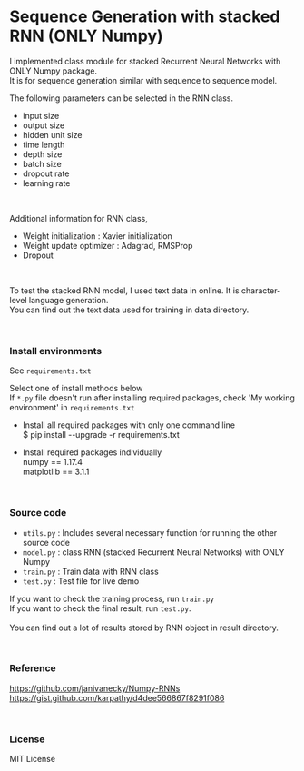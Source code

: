 # Sequence Generation with stacked RNN (ONLY Numpy)

I implemented class module for stacked Recurrent Neural Networks with ONLY Numpy package.  
It is for sequence generation similar with sequence to sequence model.  

The following parameters can be selected in the RNN class.
 - input size
 - output size
 - hidden unit size
 - time length
 - depth size
 - batch size
 - dropout rate
 - learning rate

<br>

Additional information for RNN class,
 - Weight initialization : Xavier initialization  
 - Weight update optimizer : Adagrad, RMSProp  
 - Dropout  

<br>

To test the stacked RNN model, I used text data in online. It is character-level language generation.  
You can find out the text data used for training in data directory.

<br>

### Install environments
See `requirements.txt`

Select one of install methods below <br>
If `*.py` file doesn't run after installing required packages, check 'My working environment' in `requirements.txt`


* Install all required packages with only one command line  
$ pip install --upgrade -r requirements.txt

* Install required packages individually  
numpy == 1.17.4  
matplotlib == 3.1.1

<br>

### Source code

* `utils.py` : Includes several necessary function for running the other source code
* `model.py` : class RNN (stacked Recurrent Neural Networks) with ONLY Numpy
* `train.py` : Train data with RNN class
* `test.py` : Test file for live demo

If you want to check the training process, run `train.py`  
If you want to check the final result, run `test.py`. <br>  
You can find out a lot of results stored by RNN object in result directory.

<br>

### Reference

https://github.com/janivanecky/Numpy-RNNs  
https://gist.github.com/karpathy/d4dee566867f8291f086

<br>

### License

MIT License
